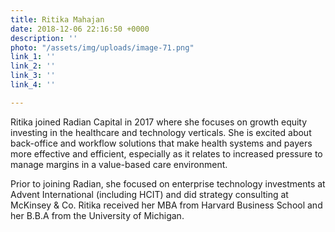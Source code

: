 ```yaml
---
title: Ritika Mahajan
date: 2018-12-06 22:16:50 +0000
description: ''
photo: "/assets/img/uploads/image-71.png"
link_1: ''
link_2: ''
link_3: ''
link_4: ''

---
```

Ritika joined Radian Capital in 2017 where she focuses on growth equity investing in the healthcare and technology verticals. She is excited about back-office and workflow solutions that make health systems and payers more effective and efficient, especially as it relates to increased pressure to manage margins in a value-based care environment.

 

Prior to joining Radian, she focused on enterprise technology investments at Advent International (including HCIT) and did strategy consulting at McKinsey & Co. Ritika received her MBA from Harvard Business School and her B.B.A from the University of Michigan.
